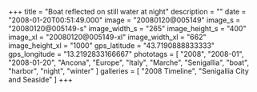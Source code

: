 +++
title = "Boat reflected on still water at night"
description = ""
date = "2008-01-20T00:51:49.000"
image = "20080120@005149"
image_s = "20080120@005149-s"
image_width_s = "265"
image_height_s = "400"
image_xl = "20080120@005149-xl"
image_width_xl = "662"
image_height_xl = "1000"
gps_latitude = "43.7190888833333"
gps_longitude = "13.2192833166667"
phototags = [ "2008", "2008-01", "2008-01-20", "Ancona", "Europe", "Italy", "Marche", "Senigallia", "boat", "harbor", "night", "winter" ]
galleries = [ "2008 Timeline", "Senigallia City and Seaside" ]
+++
